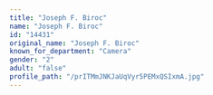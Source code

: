 ```yaml
---
title: "Joseph F. Biroc"
name: "Joseph F. Biroc"
id: "14431"
original_name: "Joseph F. Biroc"
known_for_department: "Camera"
gender: "2"
adult: "false"
profile_path: "/prITMmJNKJaUqVyr5PEMxQSIxmA.jpg"
---
```

